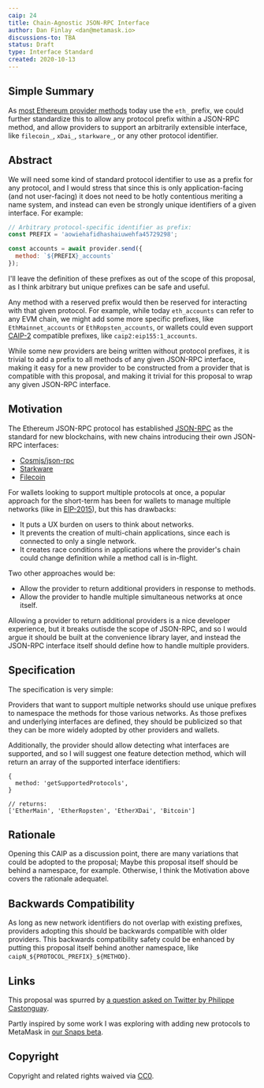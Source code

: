 ```yaml
---
caip: 24
title: Chain-Agnostic JSON-RPC Interface
author: Dan Finlay <dan@metamask.io>
discussions-to: TBA
status: Draft
type: Interface Standard
created: 2020-10-13
---
```


## Simple Summary

As [most Ethereum provider methods](https://eth.wiki/json-rpc/API) today use the `eth_` prefix, we could further standardize this to allow any protocol prefix within a JSON-RPC method, and allow providers to support an arbitrarily extensible interface, like `filecoin_`, `xDai_`, `starkware_`, or any other protocol identifier.

## Abstract

We will need some kind of standard protocol identifier to use as a prefix for any protocol, and I would stress that since this is only application-facing (and not user-facing) it does not need to be hotly contentious meriting a name system, and instead can even be strongly unique identifiers of a given interface. For example:

```javascript
// Arbitrary protocol-specific identifier as prefix:
const PREFIX = 'aowiehafidhashaiuwehfa45729298';

const accounts = await provider.send({
  method: `${PREFIX}_accounts`
});
```

I'll leave the definition of these prefixes as out of the scope of this proposal, as I think arbitrary but unique prefixes can be safe and useful.

Any method with a reserved prefix would then be reserved for interacting with that given protocol. For example, while today `eth_accounts` can refer to any EVM chain, we might add some more specific prefixes, like `EthMainnet_accounts` or `EthRopsten_accounts`, or wallets could even support [CAIP-2](https://github.com/ChainAgnostic/CAIPs/blob/master/CAIPs/caip-2.md) compatible prefixes, like `caip2:eip155:1_accounts`.

While some new providers are being written without protocol prefixes, it is trivial to add a prefix to all methods of any given JSON-RPC interface, making it easy for a new provider to be constructed from a provider that is compatible with this proposal, and making it trivial for this proposal to wrap any given JSON-RPC interface.

## Motivation

The Ethereum JSON-RPC protocol has established [JSON-RPC](https://www.jsonrpc.org/specification) as the standard for new blockchains, with new chains introducing their own JSON-RPC interfaces:
- [Cosmjs/json-rpc](https://www.npmjs.com/package/@cosmjs/json-rpc)
- [Starkware](https://www.npmjs.com/package/starkware-provider)
- [Filecoin](https://docs.filecoin.io/reference/lotus-api/)

For wallets looking to support multiple protocols at once, a popular approach for the short-term has been for wallets to manage multiple networks (like in [EIP-2015](https://github.com/ChainAgnostic/CAIPs.git)), but this has drawbacks:
- It puts a UX burden on users to think about networks.
- It prevents the creation of multi-chain applications, since each is connected to only a single network.
- It creates race conditions in applications where the provider's chain could change definition while a method call is in-flight.

Two other approaches would be:
- Allow the provider to return additional providers in response to methods.
- Allow the provider to handle multiple simultaneous networks at once itself.

Allowing a provider to return additional providers is a nice developer experience, but it breaks outisde the scope of JSON-RPC, and so I would argue it should be built at the convenience library layer, and instead the JSON-RPC interface itself should define how to handle multiple providers.

## Specification

The specification is very simple:

Providers that want to support multiple networks should use unique prefixes to namespace the methods for those various networks. As those prefixes and underlying interfaces are defined, they should be publicized so that they can be more widely adopted by other providers and wallets.

Additionally, the provider should allow detecting what interfaces are supported, and so I will suggest one feature detection method, which will return an array of the supported interface identifiers:

```
{
  method: 'getSupportedProtocols',
}

// returns:
['EtherMain', 'EtherRopsten', 'EtherXDai', 'Bitcoin']
```

## Rationale

Opening this CAIP as a discussion point, there are many variations that could be adopted to the proposal; Maybe this proposal itself should be behind a namespace, for example. Otherwise, I think the Motivation above covers the rationale adequatel.

## Backwards Compatibility

As long as new network identifiers do not overlap with existing prefixes, providers adopting this should be backwards compatible with older providers. This backwards compatibility safety could be enhanced by putting this proposal itself behind another namespace, like `caipN_${PROTOCOL_PREFIX}_${METHOD}`.

## Links

This proposal was spurred by [a question asked on Twitter by Philippe Castonguay](https://twitter.com/PhABCD/status/1316035409198100486?s=20).

Partly inspired by some work I was exploring with adding new protocols to MetaMask in [our Snaps beta](https://github.com/MetaMask/metamask-snaps-beta/pull/167).

## Copyright
Copyright and related rights waived via [CC0](https://creativecommons.org/publicdomain/zero/1.0/).
